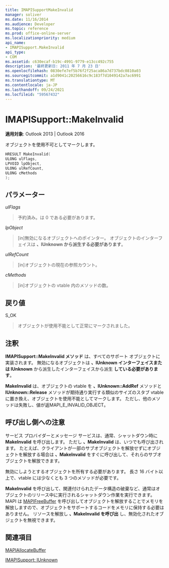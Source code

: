 ```yaml
---
title: IMAPISupportMakeInvalid
manager: soliver
ms.date: 11/16/2014
ms.audience: Developer
ms.topic: reference
ms.prod: office-online-server
ms.localizationpriority: medium
api_name:
- IMAPISupport.MakeInvalid
api_type:
- COM
ms.assetid: c630ecaf-b19c-4991-9779-e13cc492c755
description: '最終更新日: 2011 年 7 月 23 日'
ms.openlocfilehash: 0830efe7ef5b76f2f25aca86a7d737bdc0810a03
ms.sourcegitcommit: a1d9041c20256616c9c183f7d1049142a7ac6991
ms.translationtype: MT
ms.contentlocale: ja-JP
ms.lasthandoff: 09/24/2021
ms.locfileid: "59567432"
---
```

# <a name="imapisupportmakeinvalid"></a>IMAPISupport::MakeInvalid

  
  
**適用対象**: Outlook 2013 | Outlook 2016 
  
オブジェクトを使用不可としてマークします。
  
```cpp
HRESULT MakeInvalid(
ULONG ulFlags,
LPVOID lpObject,
ULONG ulRefCount,
ULONG cMethods
);
```

## <a name="parameters"></a>パラメーター

 _ulFlags_
  
> 予約済み。は 0 である必要があります。
    
 _lpObject_
  
> [in]無効になるオブジェクトへのポインター。 オブジェクトのインターフェイスは **、IUnknown から派生する必要があります**。
    
 _ulRefCount_
  
> [in]オブジェクトの現在の参照カウント。
    
 _cMethods_
  
> [in]オブジェクトの vtable 内のメソッドの数。
    
## <a name="return-value"></a>戻り値

S_OK 
  
> オブジェクトが使用不能として正常にマークされました。
    
## <a name="remarks"></a>注釈

**IMAPISupport::MakeInvalid メソッド** は、すべてのサポート オブジェクトに実装されます。 無効になるオブジェクトは **、IUnknown インターフェイスまたは IUnknown** から派生したインターフェイスから派生 **している必要があります**。
  
 **MakeInvalid** は、オブジェクトの vtable を **、IUnknown::AddRef** メソッドと **IUnknown::Release** メソッドが期待通り実行する類似のサイズのスタブ vtable に置き換え、オブジェクトを使用不能としてマークします。 ただし、他のメソッドは失敗し、値が返MAPI_E_INVALID_OBJECT。 
  
## <a name="notes-to-callers"></a>呼び出し側への注意

サービス プロバイダーとメッセージ サービスは、通常、シャットダウン時に **MakeInvalid** を呼び出します。 ただし **、MakeInvalid** は、いつでも呼び出されます。 たとえば、クライアントが一部のサブオブジェクトを解放せずにオブジェクトを解放する場合は **、MakeInvalid** をすぐに呼び出して、それらのサブオブジェクトを解放できます。 
  
無効にしようとするオブジェクトを所有する必要があります。 長さ 16 バイト以上で、vtable には少なくとも 3 つのメソッドが必要です。 
  
**MakeInvalid** を呼び出して、関連付けられたデータ構造の破棄など、通常はオブジェクトのリリース中に実行されるシャットダウン作業を実行できます。 MAPI は [MAPIFreeBuffer](mapifreebuffer.md) を呼び出してオブジェクトを解放することでメモリを解放しますので、オブジェクトをサポートするコードをメモリに保持する必要はありません。 リソースを解放し **、MakeInvalid を呼び出** し、無効化されたオブジェクトを無視できます。 
  
## <a name="see-also"></a>関連項目



[MAPIAllocateBuffer](mapiallocatebuffer.md)
  
[IMAPISupport: IUnknown](imapisupportiunknown.md)

